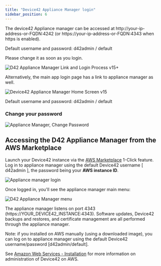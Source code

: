 ```yaml
---
title: "Device42 Appliance Manager login"
sidebar_position: 6
---
```


The device42 Appliance manager can be accessed at http://your-ip-address-or-FQDN:4242 (or https://your-ip-address-or-FQDN:4343 when https is enabled).

Default username and password: d42admin / default

Please change it as soon as you login.

![D42 Appliance Manager Link and Login Process v15+](/assets/images/appl-mgr-link-login-v15.png)

Alternatively, the main app login page has a link to appliance manager as well.

![Device42 Appliance Manager Home Screen v15](/assets/images/d42-appliance-manager-home-v15.png)

Default username and password: d42admin / default

### Change your password

![Appliance Manager, Change Password](/assets/images/appl-mgr-change-password.png)

## Accessing the D42 Appliance Manager from the AWS Marketplace

Launch your Device42 instance via the [AWS Marketplace](https://aws.amazon.com/marketplace/search/results?ref_=device42&searchTerms=Device42) 1-Click feature. Log in to appliance manager using the default Device42 username \[ d42admin \], the password being your **AWS instance ID**. 

![Appliance manager login ](/assets/images/appliance_manager_AWS.png)

Once logged in, you'll see the appliance manager main menu: 

![D42 Appliance Manager menu](/assets/images/appliance_manager_main.png)

The appliance manager listens on port 4343 (https://YOUR\_DEVICE42\_INSTANCE:4343). Software updates, Device42 backups and restores, and certificate management are all performed through the appliance manager.

Note: if you installed on AWS manually (using a downloaded image), you can log on to appliance manager using the default Device42 username/password [d42admin/default].

See [Amazon Web Services - Installation](/getstarted/installation/installation-amazon-web-services/) for more information on administration of Device42 on AWS.
